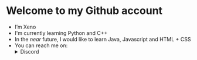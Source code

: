 # Welcome to my Github account 
- I’m Xeno
- I'm currently learning Python and C++
- In the _near_ future, I would like to learn Java, Javascript and HTML + CSS
- You can reach me on: <details> 
  <summary> Discord </summary>
   xeno#1407
</details>

<!---
XenoKage/XenoKage is a ✨ special ✨ repository because its `README.md` (this file) appears on your GitHub profile.
You can click the Preview link to take a look at your changes.
--->
